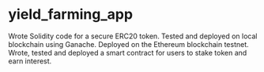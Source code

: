 # yield_farming_app
 Wrote Solidity code for a secure ERC20 token.
Tested and deployed on local blockchain using Ganache.
Deployed on the Ethereum blockchain testnet.
Wrote, tested and deployed a smart contract for users to stake token and earn interest. 
